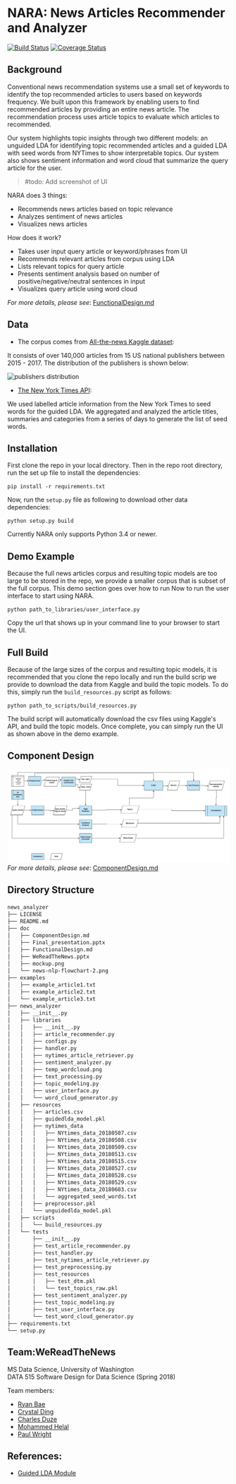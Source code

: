 # NARA: News Articles Recommender and Analyzer

[![Build Status](https://travis-ci.org/heybaebae/news_analyzer.svg?branch=master)](https://travis-ci.org/heybaebae/news_analyzer)
[![Coverage Status](https://coveralls.io/repos/github/heybaebae/news_analyzer/badge.svg?branch=master)](https://coveralls.io/github/heybaebae/news_analyzer?branch=master)

## Background  
 
 Conventional news recommendation systems use a small set of keywords to identify the top recommended articles to users based on keywords frequency. We built upon this framework by enabling users to find recommended articles by providing an entire news article. The recommendation process uses article topics to evaluate which articles to recommended. 

Our system highlights topic insights through two different models: an unguided LDA for identifying topic recommended articles and a guided LDA with seed words from NYTimes to show interpretable topics. Our system also shows sentiment information and word cloud that summarize the query article for the user.

> #todo: Add screenshot of UI    
  
NARA does 3 things:
* Recommends news articles based on topic relevance
* Analyzes sentiment of news articles
* Visualizes news articles

How does it work?
* Takes user input query article or keyword/phrases from UI
* Recommends relevant articles from corpus using LDA
* Lists relevant topics for query article
* Presents sentiment analysis based on number of positive/negative/neutral sentences in input
* Visualizes query article using word cloud

*For more details, please see*: [FunctionalDesign.md](doc/FunctionalDesign.md)

## Data

* The corpus comes from [All-the-news Kaggle dataset](https://www.kaggle.com/snapcrack/all-the-news):

It consists of over 140,000 articles from 15 US national publishers between 2015 - 2017. The distribution of the publishers is shown below:

![publishers distribution](http://i.imgur.com/QDPtuEv.png)

* [The New York Times API](https://developer.nytimes.com):

We used labelled article information from the New York Times to seed words for the guided LDA. We aggregated and analyzed the article titles, summaries and categories from a series of days to generate the list of seed words.

## Installation

First clone the repo in your local directory. Then in the repo root directory, run the set up file to install the dependencies:

```
pip install -r requirements.txt
```

Now, run the `setup.py` file as following to download other data dependencies:

```
python setup.py build 
``` 
Currently NARA only supports Python 3.4 or newer.

## Demo Example

Because the full news articles corpus and resulting topic models are too large to be stored in the repo, we provide a smaller corpus that is subset of the full corpus. This demo section goes over how to run Now to run the user interface to start using NARA.

```
python path_to_libraries/user_interface.py
```

Copy the url that shows up in your command line to your browser to start the UI.

## Full Build

Because of the large sizes of the corpus and resulting topic models, it is recommended that you clone the repo locally and run the build scrip we provide to download the data from Kaggle and build the topic models. To do this, simply run the `build_resources.py` script as follows:

```
python path_to_scripts/build_resources.py
```

The build script will automatically download the csv files using Kaggle's API, and build the topic models. Once complete, you can simply run the UI as shown above in the demo example.

## Component Design  
![ComponentDesignFlowChart](doc/news-nlp-flowchart-2.png?raw=true)  
*For more details, please see*: [ComponentDesign.md](doc/ComponentDesign.md)

## Directory Structure

```
news_analyzer
├── LICENSE
├── README.md
├── doc
│   ├── ComponentDesign.md
│   ├── Final_presentation.pptx
│   ├── FunctionalDesign.md
│   ├── WeReadTheNews.pptx
│   ├── mockup.png
│   └── news-nlp-flowchart-2.png
├── examples
│   ├── example_article1.txt
│   ├── example_article2.txt
│   └── example_article3.txt
├── news_analyzer
│   ├── __init__.py
│   ├── libraries
│   │   ├── __init__.py
│   │   ├── article_recommender.py
│   │   ├── configs.py
│   │   ├── handler.py
│   │   ├── nytimes_article_retriever.py
│   │   ├── sentiment_analyzer.py
│   │   ├── temp_wordcloud.png
│   │   ├── text_processing.py
│   │   ├── topic_modeling.py
│   │   ├── user_interface.py
│   │   └── word_cloud_generator.py
│   ├── resources
│   │   ├── articles.csv
│   │   ├── guidedlda_model.pkl
│   │   ├── nytimes_data
│   │   │   ├── NYtimes_data_20180507.csv
│   │   │   ├── NYtimes_data_20180508.csv
│   │   │   ├── NYtimes_data_20180509.csv
│   │   │   ├── NYtimes_data_20180513.csv
│   │   │   ├── NYtimes_data_20180515.csv
│   │   │   ├── NYtimes_data_20180527.csv
│   │   │   ├── NYtimes_data_20180528.csv
│   │   │   ├── NYtimes_data_20180529.csv
│   │   │   ├── NYtimes_data_20180603.csv
│   │   │   └── aggregated_seed_words.txt
│   │   ├── preprocessor.pkl
│   │   └── unguidedlda_model.pkl
│   ├── scripts
│   │   └── build_resources.py
│   └── tests
│       ├── __init__.py
│       ├── test_article_recommender.py
│       ├── test_handler.py
│       ├── test_nytimes_article_retriever.py
│       ├── test_preprocessing.py
│       ├── test_resources
│       │   ├── test_dtm.pkl
│       │   └── test_topics_raw.pkl
│       ├── test_sentiment_analyzer.py
│       ├── test_topic_modeling.py
│       ├── test_user_interface.py
│       └── test_word_cloud_generator.py
├── requirements.txt
└── setup.py
```

## Team:WeReadTheNews
MS Data Science, University of Washington  
DATA 515 Software Design for Data Science (Spring 2018)  

Team members:  
 * [Ryan Bae](http://www.linkedin.com/in/ryanbae89)    
 * [Crystal Ding](https://www.linkedin.com/in/yumeng-crystal-ding)  
 * [Charles Duze](https://www.linkedin.com/in/charlesduze)    
 * [Mohammed Helal](https://www.linkedin.com/in/mohammed-helal-78969566)   
 * [Paul Wright](https://www.linkedin.com/in/paulcharleswright)     

## References:

* [Guided LDA Module](https://medium.freecodecamp.org/how-we-changed-unsupervised-lda-to-semi-supervised-guidedlda-e36a95f3a164) 
